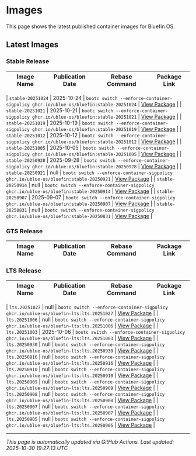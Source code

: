 # Images

This page shows the latest published container images for Bluefin OS.

## Latest Images

### Stable Release

| Image Name | Publication Date | Rebase Command | Package Link |
|------------|------------------|----------------|--------------|
<!-- STABLE_IMAGES_START -->
| `stable-20251024` | 2025-10-24 | `bootc switch --enforce-container-sigpolicy ghcr.io/ublue-os/bluefin:stable-20251024` | [View Package](https://github.com/ublue-os/bluefin/pkgs/container/bluefin) |
| `stable-20251021` | 2025-10-21 | `bootc switch --enforce-container-sigpolicy ghcr.io/ublue-os/bluefin:stable-20251021` | [View Package](https://github.com/ublue-os/bluefin/pkgs/container/bluefin) |
| `stable-20251019` | 2025-10-19 | `bootc switch --enforce-container-sigpolicy ghcr.io/ublue-os/bluefin:stable-20251019` | [View Package](https://github.com/ublue-os/bluefin/pkgs/container/bluefin) |
| `stable-20251012` | 2025-10-12 | `bootc switch --enforce-container-sigpolicy ghcr.io/ublue-os/bluefin:stable-20251012` | [View Package](https://github.com/ublue-os/bluefin/pkgs/container/bluefin) |
| `stable-20251005` | 2025-10-05 | `bootc switch --enforce-container-sigpolicy ghcr.io/ublue-os/bluefin:stable-20251005` | [View Package](https://github.com/ublue-os/bluefin/pkgs/container/bluefin) |
| `stable-20250928` | 2025-09-28 | `bootc switch --enforce-container-sigpolicy ghcr.io/ublue-os/bluefin:stable-20250928` | [View Package](https://github.com/ublue-os/bluefin/pkgs/container/bluefin) |
| `stable-20250921` | null | `bootc switch --enforce-container-sigpolicy ghcr.io/ublue-os/bluefin:stable-20250921` | [View Package](https://github.com/ublue-os/bluefin/pkgs/container/bluefin) |
| `stable-20250914` | null | `bootc switch --enforce-container-sigpolicy ghcr.io/ublue-os/bluefin:stable-20250914` | [View Package](https://github.com/ublue-os/bluefin/pkgs/container/bluefin) |
| `stable-20250907` | 2025-09-07 | `bootc switch --enforce-container-sigpolicy ghcr.io/ublue-os/bluefin:stable-20250907` | [View Package](https://github.com/ublue-os/bluefin/pkgs/container/bluefin) |
| `stable-20250831` | null | `bootc switch --enforce-container-sigpolicy ghcr.io/ublue-os/bluefin:stable-20250831` | [View Package](https://github.com/ublue-os/bluefin/pkgs/container/bluefin) |
<!-- STABLE_IMAGES_END -->

### GTS Release

| Image Name | Publication Date | Rebase Command | Package Link |
|------------|------------------|----------------|--------------|
<!-- GTS_IMAGES_START -->

<!-- GTS_IMAGES_END -->

### LTS Release

| Image Name | Publication Date | Rebase Command | Package Link |
|------------|------------------|----------------|--------------|
<!-- LTS_IMAGES_START -->
| `lts.20251027` | null | `bootc switch --enforce-container-sigpolicy ghcr.io/ublue-os/bluefin-lts:lts.20251027` | [View Package](https://github.com/ublue-os/bluefin-lts/pkgs/container/bluefin-lts) |
| `lts.20251006` | null | `bootc switch --enforce-container-sigpolicy ghcr.io/ublue-os/bluefin-lts:lts.20251006` | [View Package](https://github.com/ublue-os/bluefin-lts/pkgs/container/bluefin-lts) |
| `lts.20251003` | 2025-10-06 | `bootc switch --enforce-container-sigpolicy ghcr.io/ublue-os/bluefin-lts:lts.20251003` | [View Package](https://github.com/ublue-os/bluefin-lts/pkgs/container/bluefin-lts) |
| `lts.20250930` | null | `bootc switch --enforce-container-sigpolicy ghcr.io/ublue-os/bluefin-lts:lts.20250930` | [View Package](https://github.com/ublue-os/bluefin-lts/pkgs/container/bluefin-lts) |
| `lts.20250916` | null | `bootc switch --enforce-container-sigpolicy ghcr.io/ublue-os/bluefin-lts:lts.20250916` | [View Package](https://github.com/ublue-os/bluefin-lts/pkgs/container/bluefin-lts) |
| `lts.20250910` | null | `bootc switch --enforce-container-sigpolicy ghcr.io/ublue-os/bluefin-lts:lts.20250910` | [View Package](https://github.com/ublue-os/bluefin-lts/pkgs/container/bluefin-lts) |
| `lts.20250909` | null | `bootc switch --enforce-container-sigpolicy ghcr.io/ublue-os/bluefin-lts:lts.20250909` | [View Package](https://github.com/ublue-os/bluefin-lts/pkgs/container/bluefin-lts) |
| `lts.20250908` | null | `bootc switch --enforce-container-sigpolicy ghcr.io/ublue-os/bluefin-lts:lts.20250908` | [View Package](https://github.com/ublue-os/bluefin-lts/pkgs/container/bluefin-lts) |
| `lts.20250907` | null | `bootc switch --enforce-container-sigpolicy ghcr.io/ublue-os/bluefin-lts:lts.20250907` | [View Package](https://github.com/ublue-os/bluefin-lts/pkgs/container/bluefin-lts) |
| `lts.20250905` | null | `bootc switch --enforce-container-sigpolicy ghcr.io/ublue-os/bluefin-lts:lts.20250905` | [View Package](https://github.com/ublue-os/bluefin-lts/pkgs/container/bluefin-lts) |
<!-- LTS_IMAGES_END -->

---

*This page is automatically updated via GitHub Actions. Last updated: 2025-10-30 19:27:13 UTC*
